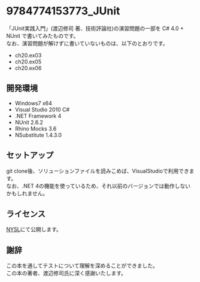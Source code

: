 9784774153773_JUnit
========

「JUnit実践入門」(渡辺修司 著、技術評論社)の演習問題の一部を C# 4.0 + NUnit で書いてみたものです。  
なお、演習問題が解けずに書いていないものは、以下のとおりです。

* ch20.ex03
* ch20.ex05
* ch20.ex06



開発環境
----------

* Windows7 x64
* Visual Studio 2010 C#
* .NET Framework 4
* NUnit 2.6.2
* Rhino Mocks 3.6
* NSubstitute 1.4.3.0



セットアップ
----------

git clone後、ソリューションファイルを読みこめば、VisualStudioで利用できます。  
なお、.NET 4の機能を使っているため、それ以前のバージョンでは動作しないかもしれません。



ライセンス
----------
[NYSL](http://www.kmonos.net/nysl/)にて公開します。



謝辞
----------
この本を通してテストについて理解を深めることができました。  
この本の著者、渡辺修司氏に深く感謝いたします。
